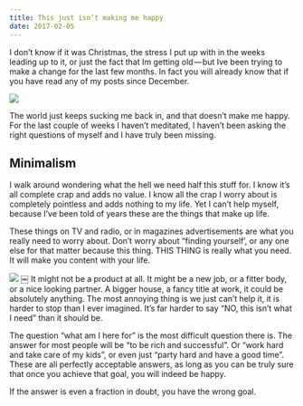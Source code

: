 ```yaml
---
title: This just isn’t making me happy
date: 2017-02-05
---
```

I don’t know if it was Christmas, the stress I put up with in the weeks leading up to it, or just the fact that Im getting old — but Ive been trying to make a change for the last few months. In fact you will already know that if you have read any of my posts since December.

![][image-1]

The world just keeps sucking me back in, and that doesn’t make me happy. For the last couple of weeks I haven’t meditated, I haven’t been asking the right questions of myself and I have truly been missing.

## Minimalism
I walk around wondering what the hell we need half this stuff for. I know it’s all complete crap and adds no value. I know all the crap I worry about is completely pointless and adds nothing to my life. Yet I can’t help myself, because I’ve been told of years these are the things that make up life.

These things on TV and radio, or in magazines advertisements are what you really need to worry about. Don’t worry about “finding yourself’, or any one else for that matter because this thing. THIS THING is really what you need. It will make you content with your life.

![][image-2]
￼
It might not be a product at all. It might be a new job, or a fitter body, or a nice looking partner. A bigger house, a fancy title at work, it could be absolutely anything. The most annoying thing is we just can’t help it, it is harder to stop than I ever imagined. It’s far harder to say “NO, this isn’t what I need” than it should be.

The question “what am I here for” is the most difficult question there is. The answer for most people will be “to be rich and successful”. Or “work hard and take care of my kids”, or even just “party hard and have a good time”. These are all perfectly acceptable answers, as long as you can be truly sure that once you achieve that goal, you will indeed be happy.

If the answer is even a fraction in doubt, you have the wrong goal.

[image-1]:	https://cdn-images-1.medium.com/max/800/1*JBnVKw6zxkyDRwMdiTrdZg.gif
[image-2]:	https://cdn-images-1.medium.com/max/800/1*2oDX_B4gPaAIICkDzhksPA.jpeg